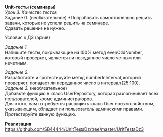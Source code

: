 **Unit-тесты (семинары)**  
*Урок 3. Качество тестов*  
Задание 0. (необязательное) *Попробовать самостоятельно решить задачи, которые не успели решить на семинаре.  
Сдавать решение не нужно.

Условия к ДЗ (архив)

*Задание 1.*  
Напишите тесты, покрывающие на 100% метод evenOddNumber, который проверяет, является ли переданное число четным или нечетным.  

*Задание 2.*  
Разработайте и протестируйте метод numberInInterval, который проверяет, попадает ли переданное число в интервал (25;100).  
*Задание 3.*  (необязательное)  
Добавьте функцию в класс UserRepository, которая разлогинивает всех пользователей, кроме администраторов.  
Для этого, вам потребуется расширить класс User новым свойством, указывающим, обладает ли пользователь админскими правами.  
Протестируйте данную функцию.

**Реализация** 
https://github.com/SB44444/UnitTestsDz/tree/master/UnitTestsDz3